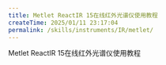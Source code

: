 ```yaml
---
title: Metlet ReactIR 15在线红外光谱仪使用教程
createTime: 2025/01/11 23:17:04
permalink: /skills/instruments/IR/metlet/
---
```

Metlet ReactIR 15在线红外光谱仪使用教程